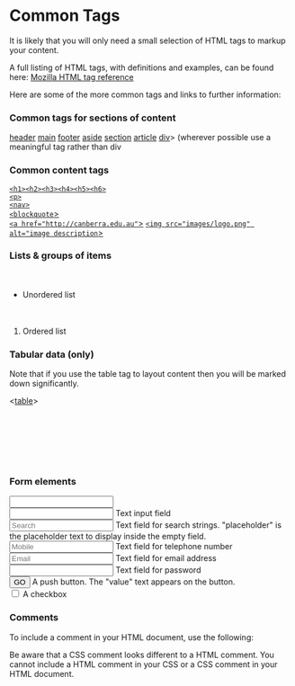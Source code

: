 # Common Tags

It is likely that you will only need a small selection of HTML tags to markup your content.

A full listing of HTML tags, with definitions and examples, can be found here: [Mozilla HTML tag reference](https://developer.mozilla.org/en-US/docs/Web/HTML/Element)

Here are some of the more common tags and links to further information:

### Common tags for sections of content

[header](https://developer.mozilla.org/en-US/docs/Web/HTML/Element/header)
[main](https://developer.mozilla.org/en-US/docs/Web/HTML/Element/main)
[footer](https://developer.mozilla.org/en-US/docs/Web/HTML/Element/footer)
[aside](https://developer.mozilla.org/en-US/docs/Web/HTML/Element/aside)
[section](https://developer.mozilla.org/en-US/docs/Web/HTML/Element/section)
[article](https://developer.mozilla.org/en-US/docs/Web/HTML/Element/article)
[div](https://developer.mozilla.org/en-US/docs/Web/HTML/Element/div)> (wherever possible use a meaningful tag rather than div

### Common content tags

[`<h1><h2><h3><h4><h5><h6>`](https://developer.mozilla.org/en-US/docs/Web/HTML/Element/h1)  
[`<p>`](https://developer.mozilla.org/en-US/docs/Web/HTML/Element/p)  
[`<nav>`](https://developer.mozilla.org/en-US/docs/Web/HTML/Element/nav)  
[`<blockquote`>](https://developer.mozilla.org/en-US/docs/Web/HTML/Element/blockquote)  
[`<a href="http://canberra.edu.au"`>](https://developer.mozilla.org/en-US/docs/Web/HTML/Element/a) 
[`<img src="images/logo.png" alt="image description`>](https://developer.mozilla.org/en-US/docs/Web/HTML/Element/img)

### Lists & groups of items

[<ul>](https://developer.mozilla.org/en-US/docs/Web/HTML/Element/ul)  
 [<li>](https://developer.mozilla.org/en-US/docs/Web/HTML/Element/li)Unordered list</li>  
</ul>

[<ol>](https://developer.mozilla.org/en-US/docs/Web/HTML/Element/ol)  
 <li>Ordered list</li>  
</ol>

### Tabular data (only)

Note that if you use the table tag to layout content then you will be marked down significantly. 

<[table](https://developer.mozilla.org/en-US/docs/Web/HTML/Element/table)>  
  [<tr>](https://developer.mozilla.org/en-US/docs/Web/HTML/Element/tr)  
    [<th></th>](https://developer.mozilla.org/en-US/docs/Web/HTML/Element/th)  
  </tr>  
  <tr>  
    [<td></td>](https://developer.mozilla.org/en-US/docs/Web/HTML/Element/td)  
  </tr>  
</table>

### Form elements

[<input>](https://developer.mozilla.org/en-US/docs/Web/HTML/Element/input)  
<input type="text"> Text input field  
<input type="search" placeholder="Search"> Text field for search strings. "placeholder" is the placeholder text to display inside the empty field.  
<input type="tel" placeholder="Mobile"> Text field for telephone number  
<input type="email" placeholder="Email"> Text field for email address  
<input type="password"> Text field for password  
<input type="button" value="GO"> A push button. The "value" text appears on the button.  
<input type="checkbox"> A checkbox

### Comments

To include a comment in your HTML document, use the following:

<!-- HTML Comment (replace this text) -->

Be aware that a CSS comment looks different to a HTML comment. You cannot include a HTML comment in your CSS or a CSS comment in your HTML document.